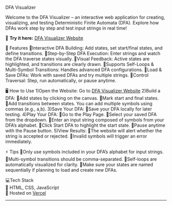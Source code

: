 DFA Visualizer

Welcome to the DFA Visualizer – an interactive web application for creating, visualizing, and testing Deterministic Finite Automata (DFA). Explore how DFAs work step by step and test input strings in real time!

🔗 **Try it here:** [DFA Visualizer Website](https://dfa-visualizer.vercel.app/)  

🌟 Features
    💠Interactive DFA Building: Add states, set start/final states, and define transitions.
    💠Step-by-Step DFA Execution: Enter strings and watch the DFA traverse states visually.
    💠Visual Feedback: Active states are highlighted, and transitions are clearly drawn.
    💠Supports Self-Loops & Multi-Symbol Transitions: Handles advanced DFA configurations.
    💠Load & Save DFAs: Work with saved DFAs and try multiple strings.
    💠Control Traversal: Step, run automatically, or pause anytime.

🖥 How to Use
  1)Open the Website: Go to [DFA Visualizer Website](https://dfa-visualizer.vercel.app/) 
  2)Build a DFA:
    💠Add states by clicking on the canvas.
    💠Mark start and final states.
    💠Add transitions between states. You can add multiple symbols using commas (e.g., a,b).
  3)Save Your DFA:
    💠Save your DFA locally for later testing.
  4)Play Your DFA:
    💠Go to the Play Page.
    💠Select your saved DFA from the dropdown.
    💠Enter an input string composed of symbols from your DFA’s alphabet.
    💠Click Start DFA to highlight the start state.
    💠Pause anytime with the Pause button.
  5)View Results:
    💠The website will alert whether the string is accepted or rejected.
    💠Invalid symbols will trigger an error immediately.

⚡ Tips
    💠Only use symbols included in your DFA’s alphabet for input strings.
    💠Multi-symbol transitions should be comma-separated.
    💠Self-loops are automatically visualized for clarity.
    💠Make sure your states are named sequentially if planning to load and create new DFAs.

💻Tech Stack  
💠 HTML, CSS, JavaScript  
💠 Hosted on [Vercel](https://vercel.com/)  

---
